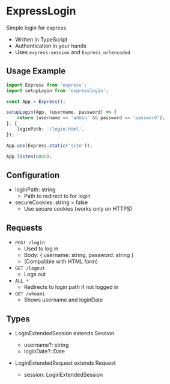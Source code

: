 # ExpressLogin
Simple login for express

- Written in TypeScript
- Authentication in your hands
- Uses `express-session` and `Express.urlencoded`

## Usage Example
```TypeScript
import Express from 'express';
import setupLogin from 'expresslogin';

const App = Express();

setupLogin(App, (username, password) => {
	return (username == 'admin' && password == 'password');
}, {
	loginPath: '/login.html',
});

App.use(Express.static('site'));

App.listen(8080);
```

## Configuration
- loginPath: string
    - Path to redirect to for login
- secureCookies: string = false
    - Use secure cookies (works only on HTTPS)

## Requests
- `POST /login`
    - Used to log in
    - Body: { username: string, password: string }
    - (Compatible with HTML form)
- `GET /logout`
    - Logs out
- `ALL *`
    - Redirects to login path if not logged in
- `GET /whoami`
    - Shows username and loginDate

## Types
- LoginExtendedSession extends Session
    - username?: string
    - loginDate?: Date

- LoginExtendedRequest extends Request
    - session: LoginExtendedSession
